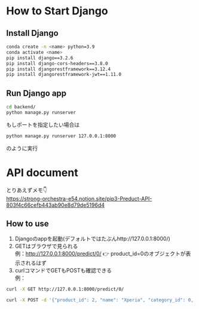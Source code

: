 # How to Start Django
## Install Django
```bash
conda create -n <name> python=3.9
conda activate <name>
pip install django==3.2.6
pip install django-cors-headers==3.8.0
pip install djangorestframework==3.12.4
pip install djangorestframework-jwt==1.11.0
```


## Run Django app
```bash
cd backend/
python manage.py runserver 
```
もしポートを指定したい場合は
```bash
python manage.py runserver 127.0.0.1:8000
```
のように実行


# API document
とりあえずメモ👇  
https://strong-orchestra-e54.notion.site/pip3-Preduct-API-803f4c66cefb443ab90e8d79de5196d4

## How to use
1. Djangoのappを起動(デフォルトではたぶんhttp://127.0.0.1:8000/)
2. GETはブラウザで見られる  
例：http://127.0.0.1:8000/predict/0/ 👉 product_id=0のオブジェクトが表示されるはず
3. curlコマンドでGETもPOSTも確認できる  
例：
```bash
curl -X GET http://127.0.0.1:8000/predict/0/
```
```bash
curl -X POST -d '{"product_id": 2, "name": "Xperia", "category_id": 0, "releace_at": 300}' http://127.0.0.1:8000/product/
```